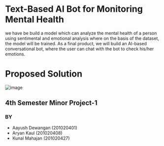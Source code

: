 # Text-Based AI Bot for Monitoring Mental Health
we have be build a model which can analyze the mental health of a person
using sentimental and emotional analysis where on the basis of the dataset, the model will be
trained. As a final product, we will build an AI-based conversational bot, where the user can
chat with the bot to check his/her emotions.

# Proposed Solution 
![image](https://user-images.githubusercontent.com/79148304/179160500-015a8b37-1804-4a1b-b508-12c211ed947b.png)



## 4th Semester Minor Project-1 

### BY 
- Aayush Dewangan (201020401)
- Aryan Kaul (201020408)
- Kunal Mahajan (201020427) 

